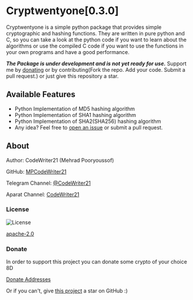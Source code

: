 Cryptwentyone\[0.3.0\]
=============

Cryptwentyone is a simple python package that provides simple cryptographic and hashing functions. They are written in
pure python and C, so you can take a look at the python code if you want to learn about the algorithms or use the
compiled C code if you want to use the functions in your own programs and have a good performance.

**_The Package is under development and is not yet ready for use._** Support me
by [donating](https://github.com/MPCodeWriter21/cryptwentyone/blob/master/DONATE.md) or by contributing(Fork the repo.
Add your code. Submit a pull request.) or just give this repository a star.

Available Features
------------------

+ Python Implementation of MD5 hashing algorithm
+ Python Implementation of SHA1 hashing algorithm
+ Python Implementation of SHA2(SHA256) hashing algorithm
+ Any idea? Feel free to [open an issue](https://github.com/MPCodeWriter21/cryptwentyone/issues) or submit a pull request.

About
-----
Author: CodeWriter21 (Mehrad Pooryoussof)

GitHub: [MPCodeWriter21](https://github.com/MPCodeWriter21)

Telegram Channel: [@CodeWriter21](https://t.me/CodeWriter21)

Aparat Channel: [CodeWriter21](https://www.aparat.com/CodeWriter21)

### License

![License](https://img.shields.io/github/license/MPCodeWriter21/cryptwentyone)

[apache-2.0](http://www.apache.org/licenses/LICENSE-2.0)

### Donate

In order to support this project you can donate some crypto of your choice 8D

[Donate Addresses](https://github.com/MPCodeWriter21/cryptwentyone/blob/master/DONATE.md)

Or if you can't, give [this project](https://github.com/MPCodeWriter21/cryptwentyone) a star on GitHub :)
